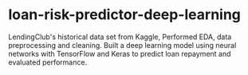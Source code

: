 # loan-risk-predictor-deep-learning
LendingClub's historical data set from Kaggle, Performed EDA, data preprocessing and cleaning. Built a deep learning model using neural networks with TensorFlow and Keras to predict loan repayment and evaluated performance.
